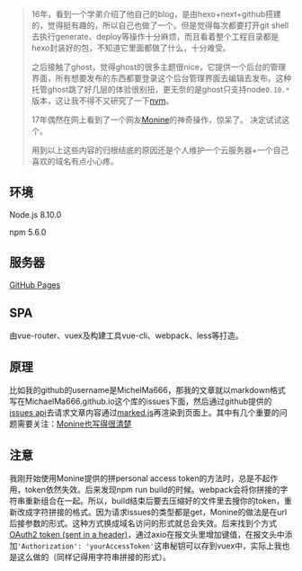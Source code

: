 > 16年，看到一个学弟介绍了他自己的blog，是由hexo+next+github搭建的，觉得挺有趣的，所以自己也做了一个。但是觉得每次都要打开git shell去执行generate、deploy等操作十分麻烦，而且看着整个工程目录都是hexo封装好的包，不知道它里面都做了什么，十分难受。
>
> 之后接触了ghost，觉得ghost的很多主题很nice，它提供一个后台的管理界面，所有想要发布的东西都要登录这个后台管理界面去编辑去发布。这种托管ghost跳了好几层的体验很别扭，更无奈的是ghost只支持node`0.10.*`版本，这让我不得不又研究了一下[nvm](https://github.com/coreybutler/nvm-windows)。
>
> 17年偶然在网上看到了一个网友[Monine](https://monine.github.io/#/)的神奇操作，惊呆了。 决定试试这个。
>
> 用到以上这些内容的归根结底的原因还是个人维护一个云服务器+一个自己喜欢的域名有点小心疼。

## 环境

Node.js 8.10.0

npm 5.6.0

## 服务器

[GitHub Pages](https://pages.github.com/)

## SPA

由vue-router、vuex及构建工具vue-cli、webpack、less等打造。

## 原理

比如我的github的username是MichelMa666，那我的文章就以markdown格式写在MichaelMa666.github.io这个库的issues下面，然后通过github提供的[issues api](https://developer.github.com/v3/issues/)去请求文章内容通过[marked.js](https://www.npmjs.com/package/marked)再渲染到页面上。其中有几个重要的问题需要关注：[Monine也写得很清楚](https://github.com/Monine/monine.github.io/blob/master/README.md )

## 注意

我刚开始使用Monine提供的拼personal access token的方法时，总是不起作用，token依然失效。后来发现npm run build的时候。webpack会将你拼接的字符串重新组合在一起。所以，build结束后要去压缩好的文件里去搜你的token，重新改成字符拼接的格式。因为请求issues的类型都是get，Monine的做法是在url后接参数的形式。这种方式换成域名访问的形式就总会失效。后来找到个方式[OAuth2 token (sent in a header)](https://developer.github.com/v3/#authentication)，通过axio在报文头里增加键值，在报文头中添加`'Authorization': 'yourAccessToken'`这串秘钥可以存到vuex中，实际上我也是这么做的（同样记得用字符串拼接的形式）。
